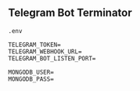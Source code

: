 ## Telegram Bot Terminator

`.env`
```
TELEGRAM_TOKEN=
TELEGRAM_WEBHOOK_URL=
TELEGRAM_BOT_LISTEN_PORT=

MONGODB_USER=
MONGODB_PASS=
```